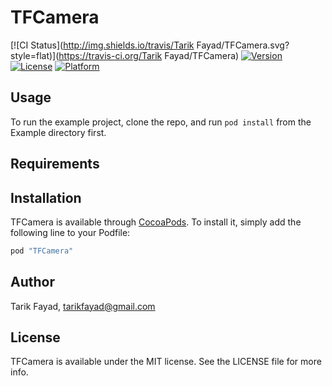 # TFCamera

[![CI Status](http://img.shields.io/travis/Tarik Fayad/TFCamera.svg?style=flat)](https://travis-ci.org/Tarik Fayad/TFCamera)
[![Version](https://img.shields.io/cocoapods/v/TFCamera.svg?style=flat)](http://cocoapods.org/pods/TFCamera)
[![License](https://img.shields.io/cocoapods/l/TFCamera.svg?style=flat)](http://cocoapods.org/pods/TFCamera)
[![Platform](https://img.shields.io/cocoapods/p/TFCamera.svg?style=flat)](http://cocoapods.org/pods/TFCamera)

## Usage

To run the example project, clone the repo, and run `pod install` from the Example directory first.

## Requirements

## Installation

TFCamera is available through [CocoaPods](http://cocoapods.org). To install
it, simply add the following line to your Podfile:

```ruby
pod "TFCamera"
```

## Author

Tarik Fayad, tarikfayad@gmail.com

## License

TFCamera is available under the MIT license. See the LICENSE file for more info.
